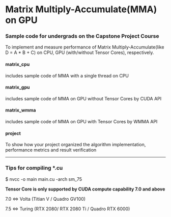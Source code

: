# Matrix Multiply-Accumulate(MMA) on GPU 
### Sample code for undergrads on the Capstone Project Course
To implement and measure performance of Matrix Multiply-Accumulate(like D = A * B + C) on CPU, GPU (with/without Tensor Cores), respectively.

#### matrix_cpu
includes sample code of MMA with a single thread on CPU

#### matrix_gpu
includes sample code of MMA on GPU without Tensor Cores by CUDA API

#### matrix_wmma
includes sample code of MMA on GPU with Tensor Cores by WMMA API

#### project
To show how your project organized the algorithm implementation, performance metrics and result verification

---

### Tips for compiling *.cu
$ nvcc -o main main.cu -arch sm_75

**Tensor Core is only supported by CUDA compute capability 7.0 and above**

7.0 <=> Volta (Titian V / Quadro GV100)

7.5 <=> Turing (RTX 2080/ RTX 2080 Ti / Quadro RTX 6000)

